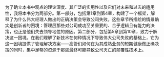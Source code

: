 为了确立本书中观点的理论深度、其广泛的实用性以及它们对未来和过去的适用性，我将本书分为两部分。第一部分，包括第1章到第4章，构建了一个框架，解释了为什么伟大经理人做出的正确决策会导致公司失败。这些章节所描绘的情景确实是创新者的困境：管理层那些对公司成功至关重要的、合乎逻辑且有能力的决策，也正是他们失去领导地位的原因。第二部分，包括第5章到第10章，致力于解决这一困境。在我们理解了新技术在何种情况下导致伟大公司失败的基础上，它为这一困境提供了管理解决方案——高管们如何在为其成熟业务的短期健康做正确决策的同时，集中足够的资源于那些最终可能导致公司灭亡的颠覆性技术上。